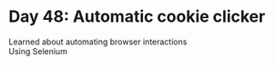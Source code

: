 # Day 48: Automatic cookie clicker
Learned about automating browser interactions<br>
Using Selenium<br>


